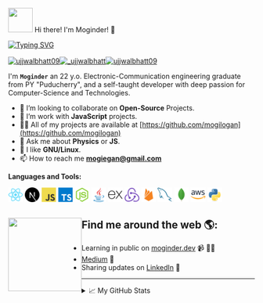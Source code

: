<img src="https://i.pinimg.com/originals/00/4b/17/004b173f6e3d6843df10114e087f30a8.gif" width="50" height="50" /> Hi there! I'm Moginder! 👋


[![Typing SVG](https://readme-typing-svg.demolab.com?font=Fira+Code&pause=1000&width=435&lines=Welcome+to+my+Github!;I'm+a+Full+Stack+Developer;I'm+a+Competitive+Programmer;I'm+a+React+Developer)](https://git.io/typing-svg)

<p align="left"><a href="https://x.com/Mogi81432452" target="blank"><img align="center" src="https://raw.githubusercontent.com/rahuldkjain/github-profile-readme-generator/master/src/images/icons/Social/twitter.svg" alt="ujjwalbhatt09" height="30" width="40" /></a><a href="https://www.instagram.com/m.o.g.i_n.d.e.r/" target="blank"><img align="center" src="https://raw.githubusercontent.com/rahuldkjain/github-profile-readme-generator/master/src/images/icons/Social/instagram.svg" alt="_ujjwalbhatt" height="30" width="40" /></a><a href="https://leetcode.com/u/Mogi4/" target="blank"><img align="center" src="https://raw.githubusercontent.com/rahuldkjain/github-profile-readme-generator/master/src/images/icons/Social/leet-code.svg" alt="ujjwalbhatt09" height="30" width="40" /></a></p>



I'm **`Moginder`** an 22 y.o. Electronic-Communication engineering graduate from PY "Puducherry",
and a self-taught developer with deep passion for Computer-Science and Technologies.

- 👀 I’m looking to collaborate on **Open-Source** Projects.
- 📜 I’m work with **JavaScript** projects.
- 👨‍💻 All of my projects are available at [https://github.com/mogilogan](https://github.com/mogilogan)
- 💬 Ask me about **Physics** or **JS**.
- 🐧 I like **GNU/Linux**.
- 📫 How to reach me **mogiegan@gmail.com**


**Languages and Tools:**  

<code><img height="30" src="./assets/tech/React.png"></code>
<code><img height="30" src="./assets/tech/Next.js.png"></code>
<code><img height="30" src="./assets/tech/JavaScript.png"></code>
<code><img height="30" src="./assets/tech/TypeScript.png"></code>
<code><img height="30" src="./assets/tech/Node.png"></code>
<code><img height="30" src="./assets/tech/Java.png"></code>
<code><img height="30" src="./assets/tech/Express.png"></code>
<code><img height="30" src="./assets/tech/Redux.png"></code>
<code><img height="30" src="./assets/tech/Firebase.png"></code>
<code><img height="30" src="./assets/tech/MySQL.png"></code>
<code><img height="30" src="./assets/tech/MongoDB.png"></code>
<code><img height="30" src="./assets/tech/AWS.png"></code>
<code><img height="30" src="./assets/tech/Python.png"></code>




## Find me around the web 🌎: <a href="https://github.com/mogilogan"><img align="left" width="150" height="150" src="./assets/findme.gif"></a>
- Learning in public on <a href="https://moginder.vercel.app/">moginder.dev</a> 📹 ✍🏾
-  <a href="https://medium.com/@mogiegan"> Medium</a> 🏓
- Sharing updates on <a href="https://www.linkedin.com/in/mogiegan/">LinkedIn</a> 💼


-----
<details>
<summary>📈 My GitHub Stats</summary>
<p align="center">
  <img align="center" style="margin:0.5rem" src="https://github-readme-stats.vercel.app/api/top-langs/?username=mogilogan&hide=html,css&title_color=ffffff&text_color=c9cacc&icon_color=4AB197&bg_color=1A2B34" />
</p>
<br/>
<p align="center">
  <img align="center" style="margin:0.5rem" src="https://github-readme-stats.vercel.app/api?username=mogilogan&show_icons=true&theme=merko&line_height=27&count_private=true&title_color=ffffff&text_color=c9cacc&icon_color=4AB097&bg_color=1A2B34&theme=radical" alt="Martin's GitHub Stats" />
</p>

</details>



